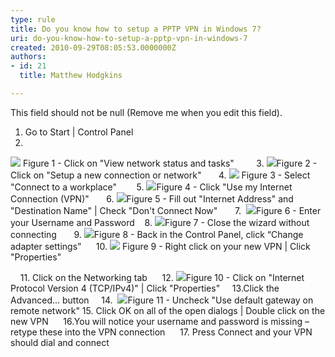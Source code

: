 ```yaml
---
type: rule
title: Do you know how to setup a PPTP VPN in Windows 7?
uri: do-you-know-how-to-setup-a-pptp-vpn-in-windows-7
created: 2010-09-29T08:05:53.0000000Z
authors:
- id: 21
  title: Matthew Hodgkins

---
```


 This field should not be null (Remove me when you edit this field). 
1. Go to Start | Control Panel
2. 

![](/Standards/ITAndNetworking/InternetAndNetworks/PublishingImages/SetupStep2.jpg) Figure 1 - Click on "View network status and tasks"         3.
![](/Standards/ITAndNetworking/InternetAndNetworks/PublishingImages/SetupStep3.jpg)Figure 2 - Click on "Setup a new connection or network"       4.
![](/Standards/ITAndNetworking/InternetAndNetworks/PublishingImages/SetupStep4.jpg) Figure 3 - Select "Connect to a workplace"        5.
![](/Standards/ITAndNetworking/InternetAndNetworks/PublishingImages/SetupStep5.jpg)Figure 4 - Click "Use my Internet Connection (VPN)"       6.
![](/Standards/ITAndNetworking/InternetAndNetworks/PublishingImages/SetupStep6.jpg)Figure 5 - Fill out "Internet Address" and "Destination Name" | Check "Don't Connect Now"       7. 
![](/Standards/ITAndNetworking/InternetAndNetworks/PublishingImages/SetupStep7.jpg)Figure 6 - Enter your Username and Password    8.
![](/Standards/ITAndNetworking/InternetAndNetworks/PublishingImages/SetupStep8.jpg)Figure 7 - Close the wizard without connecting       9.
![](/Standards/ITAndNetworking/InternetAndNetworks/PublishingImages/SetupStep9.jpg)Figure 8 - Back in the Control Panel, click “Change adapter settings”      10.
![](/Standards/ITAndNetworking/InternetAndNetworks/PublishingImages/SetupStep10.jpg) Figure 9 - Right click on your new VPN | Click "Properties"  

     11. Click on the Networking tab 
     12.
![](/Standards/ITAndNetworking/InternetAndNetworks/PublishingImages/SetupStep12.jpg)Figure 10 - Click on "Internet Protocol Version 4 (TCP/IPv4)" | Click "Properties"     13.Click the Advanced… button
     14. 
![](/Standards/ITAndNetworking/InternetAndNetworks/PublishingImages/SetupStep14.jpg)Figure 11 - Uncheck "Use default gateway on remote network" 
15. Click OK on all of the open dialogs | Double click on the new VPN 
     16.You will notice your username and password is missing – retype these into the VPN connection 
     17. Press Connect and your VPN should dial and connect

